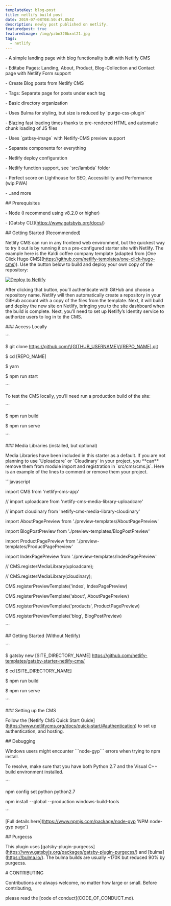 ```yaml
---
templateKey: blog-post
title: netlify build post
date: 2019-07-08T08:50:47.854Z
description: newly post published on netlify.
featuredpost: true
featuredimage: /img/pzbn320bxnt21.jpg
tags:
  - netlify
---
```



\- A simple landing page with blog functionality built with Netlify CMS

\- Editabe Pages: Landing, About, Product, Blog-Collection and Contact page with Netlify Form support

\- Create Blog posts from Netlify CMS

\- Tags: Separate page for posts under each tag

\- Basic directory organization

\- Uses Bulma for styling, but size is reduced by \`purge-css-plugin\`

\- Blazing fast loading times thanks to pre-rendered HTML and automatic chunk loading of JS files

\- Uses \`gatbsy-image\` with Netlify-CMS preview support

\- Separate components for everything

\- Netlify deploy configuration

\- Netlify function support, see \`src/lambda\` folder

\- Perfect score on Lighthouse for SEO, Accessibility and Performance (wip:PWA)

\- ..and more



\## Prerequisites



\- Node (I recommend using v8.2.0 or higher)

\- \[Gatsby CLI](https://www.gatsbyjs.org/docs/)



\## Getting Started (Recommended)



Netlify CMS can run in any frontend web environment, but the quickest way to try it out is by running it on a pre-configured starter site with Netlify. The example here is the Kaldi coffee company template (adapted from \[One Click Hugo CMS](https://github.com/netlify-templates/one-click-hugo-cms)). Use the button below to build and deploy your own copy of the repository:



<a href="https://app.netlify.com/start/deploy?repository=https://github.com/netlify-templates/gatsby-starter-netlify-cms&amp;stack=cms"><img src="https://www.netlify.com/img/deploy/button.svg" alt="Deploy to Netlify"></a>



After clicking that button, you’ll authenticate with GitHub and choose a repository name. Netlify will then automatically create a repository in your GitHub account with a copy of the files from the template. Next, it will build and deploy the new site on Netlify, bringing you to the site dashboard when the build is complete. Next, you’ll need to set up Netlify’s Identity service to authorize users to log in to the CMS.



\### Access Locally

\`\``

$ git clone https://github.com/\[GITHUB_USERNAME]/\[REPO_NAME].git

$ cd \[REPO_NAME]

$ yarn

$ npm run start

\`\``

To test the CMS locally, you'll need run a production build of the site:

\`\``

$ npm run build

$ npm run serve

\`\``



\### Media Libraries (installed, but optional)



Media Libraries have been included in this starter as a default. If you are not planning to use \`Uploadcare\` or \`Cloudinary\` in your project, you \*\*can\*\* remove them from module import and registration in \`src/cms/cms.js\`. Here is an example of the lines to comment or remove them your project.

\`\``javascript

import CMS from 'netlify-cms-app'

// import uploadcare from 'netlify-cms-media-library-uploadcare'

// import cloudinary from 'netlify-cms-media-library-cloudinary'



import AboutPagePreview from './preview-templates/AboutPagePreview'

import BlogPostPreview from './preview-templates/BlogPostPreview'

import ProductPagePreview from './preview-templates/ProductPagePreview'

import IndexPagePreview from './preview-templates/IndexPagePreview'



// CMS.registerMediaLibrary(uploadcare);

// CMS.registerMediaLibrary(cloudinary);



CMS.registerPreviewTemplate('index', IndexPagePreview)

CMS.registerPreviewTemplate('about', AboutPagePreview)

CMS.registerPreviewTemplate('products', ProductPagePreview)

CMS.registerPreviewTemplate('blog', BlogPostPreview)



\`\``



\## Getting Started (Without Netlify)

\`\``

$ gatsby new \[SITE_DIRECTORY_NAME] https://github.com/netlify-templates/gatsby-starter-netlify-cms/

$ cd \[SITE_DIRECTORY_NAME]

$ npm run build

$ npm run serve

\`\``



\### Setting up the CMS

Follow the \[Netlify CMS Quick Start Guide](https://www.netlifycms.org/docs/quick-start/#authentication) to set up authentication, and hosting.



\## Debugging

Windows users might encounter \`\`\`node-gyp\`\`\` errors when trying to npm install.

To resolve, make sure that you have both Python 2.7 and the Visual C++ build environment installed.

\`\``

npm config set python python2.7

npm install --global --production windows-build-tools

\`\``



\[Full details here](https://www.npmjs.com/package/node-gyp 'NPM node-gyp page')



\## Purgecss

This plugin uses \[gatsby-plugin-purgecss](https://www.gatsbyjs.org/packages/gatsby-plugin-purgecss/) and \[bulma](https://bulma.io/). The bulma builds are usually ~170K but reduced 90% by purgecss.



\# CONTRIBUTING



Contributions are always welcome, no matter how large or small. Before contributing,

please read the \[code of conduct](CODE_OF_CONDUCT.md).
